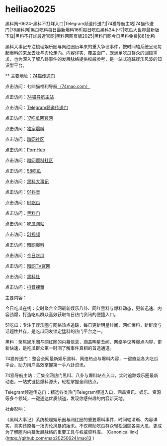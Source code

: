 # heiliao2025
黑料网-0624-黑料不打烊入口|Telegram频道传送门|74猫导航主站|74猫传送门|78黑料网|黑瓜吃料每日最新爆料166|每日吃瓜黑料24小时|吃瓜大世界最新版下载|黑料不打烊最近官网|黑料网网页版2025|黑料门网今日黑料免费|881比鸭

黑料大事记专注梳理娱乐圈与网红圈历年来的重大争议事件，按时间轴系统呈现每起爆料的来龙去脉与舆论走向。内容详实、覆盖面广，既满足吃瓜群众的回顾需求，也为深入了解八卦事件的发展脉络提供权威参考，是一站式追踪娱乐风波的知识型平台。

** 主要地址：<a href="https://74mao.com/">74猫传送门</a>

点击访问：七四猫福利导航<a href="https://74mao.com/">（74mao.com）</a>

点击访问：<a href="https://74mao.com/">74猫导航主站</a>

点击访问：<a href="https://74mao.com/">Telegram频道传送门</a>

点击访问：<a href="https://cg07-01.pages.dev/">17吃瓜网官网</a>

点击访问：<a href="https://hl400.pages.dev/">独家爆料</a>

点击访问：<a href="https://aw2-01.pages.dev/">暗网社区</a>

点击访问：<a href="https://pi01.pages.dev/">PornHub</a>

点击访问：<a href="https://aw3-01.pages.dev/">暗网爆料社区</a>

点击访问：<a href="https://pi009.pages.dev/">58吃瓜</a>

点击访问：<a href="https://hl381.pages.dev/">黑料大事记</a>

点击访问：<a href="https://dy7-10.pages.dev/">91抖音</a>

点击访问：<a href="https://pi24-01.pages.dev/">91吃瓜</a>

点击访问：<a href="https://hl414.pages.dev/">黑料门</a>

点击访问：<a href="https://cg81-01.pages.dev/">吃瓜网站</a>

点击访问：<a href="https://hj-1301.pages.dev/">51视频</a>

点击访问：<a href="https://aw6-01.pages.dev/">暗网爆料</a>

点击访问：<a href="https://pi06-1.pages.dev/">今日吃瓜</a>

点击访问：<a href="https://aw7-11.pages.dev/">暗网TV官网</a>

点击访问：<a href="https://hls-15.pages.dev/">黑料社</a>

点击访问：<a href="https://dy9-09.pages.dev/">抖音裸舞</a>



主要内容：

今日吃瓜在线：实时聚合全网最新娱乐八卦、网红黑料与爆料动态，更新迅速、内容劲爆，打造吃瓜群众高效获取每日热门资讯的便捷入口。

51吃瓜：专注于娱乐圈与网络热点追踪，每日更新明星绯闻、网红爆料，新鲜度与话题性并存，是吃瓜网友锁定猛料的热门平台之一。

黑料：聚焦娱乐圈与网红圈的内幕信息，涵盖明星丑闻、网络争议等爆点内容，更新快速，是吃瓜群众第一时间了解事件真相的首选通道。

74猫传送门：整合全网最新娱乐黑料、网络热点与爆料内容，一键直达各大吃瓜平台，助力用户高效掌握第一手八卦资讯。

74猫导航主站：汇集全网热门黑料、八卦与爆料站点入口，实时追踪娱乐圈最新动态，一站式链接爆料源头，轻松掌握全网热点。

Telegram频道传送门：精选各类热门Telegram频道入口，涵盖资讯、娱乐、资源等多个领域，一键通达优质频道，发现你感兴趣的内容新天地。

社会影响：

《黑料大事记》系统梳理娱乐圈与网红圈的重要爆料事件，时间轴清晰、内容详实，真实还原每一场舆论风暴的始末。不仅帮助吃瓜群众轻松回顾各类大瓜，更成为了解圈内内幕发展脉络的重要工具与权威资料库。
[Canonical link](https://github.com/mao20250624/mao13 ）
